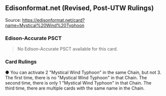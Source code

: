 
## Edisonformat.net (Revised, Post-UTW Rulings)

Source: https://edisonformat.net/card?name=Mystical%20Wind%20Typhoon

### Edison-Accurate PSCT

> No Edison-Accurate PSCT available for this card.

### Card Rulings

● You can activate 2 "Mystical Wind Typhoon" in the same Chain, but not 3.
The first time, there is no "Mystical Wind Typhoon" in that Chain.
The second time, there is only 1 "Mystical Wind Typhoon" in that Chain.
The third time, there are multiple cards with the same name in the Chain.
            